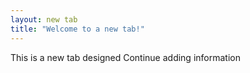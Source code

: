 ```yaml
---
layout: new tab
title: "Welcome to a new tab!"
---
```

This is a new tab designed
Continue adding information
